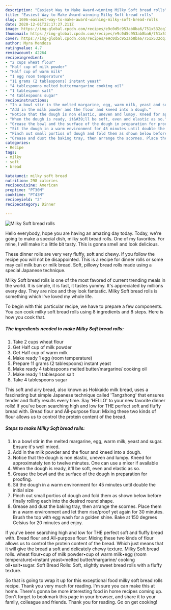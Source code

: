 ```yaml
---
description: "Easiest Way to Make Award-winning Milky Soft bread rolls"
title: "Easiest Way to Make Award-winning Milky Soft bread rolls"
slug: 1696-easiest-way-to-make-award-winning-milky-soft-bread-rolls
date: 2020-12-01T22:17:27.211Z
image: https://img-global.cpcdn.com/recipes/e9c0d5c953ab8ba6/751x532cq70/milky-soft-bread-rolls-recipe-main-photo.jpg
thumbnail: https://img-global.cpcdn.com/recipes/e9c0d5c953ab8ba6/751x532cq70/milky-soft-bread-rolls-recipe-main-photo.jpg
cover: https://img-global.cpcdn.com/recipes/e9c0d5c953ab8ba6/751x532cq70/milky-soft-bread-rolls-recipe-main-photo.jpg
author: Myra Mendoza
ratingvalue: 4.7
reviewcount: 42264
recipeingredient:
- "2 cups wheat flour"
- "Half cup of milk powder"
- "Half cup of warm milk"
- "1 egg room temperature"
- "11 grams (2 tablespoons) instant yeast"
- "4 tablespoons melted buttermargarine cooking oil"
- "1 tablespoon salt"
- "4 tablespoons sugar"
recipeinstructions:
- "In a bowl stir in the melted margarine, egg, warm milk, yeast and sugar. Ensure it&#39;s well mixed."
- "Add in the milk powder and the flour and kneed into a dough."
- "Notice that the dough is non elastic, uneven and lumpy. Kneed for approximately ten to twelve minutes. One can use a mixer if available"
- "When the dough is ready, it&#39;ll be soft, even and elastic as so."
- "Grease the bowl and the surface of the dough in preparation for proofing."
- "Sit the dough in a warm environment for 45 minutes until double the initial size"
- "Pinch out small portios of dough and fold them as shown below before finally rolling each into the desired round shape."
- "Grease and dust the baking tray, then arrange the scornes. Place them in a warm environment and let them rise/proof yet again for 30 minutes. Brush the top with egg wash for a golden shine. Bake at 150 degrees Celsius for 20 minutes and enjoy."
categories:
- Recipe
tags:
- milky
- soft
- bread

katakunci: milky soft bread 
nutrition: 298 calories
recipecuisine: American
preptime: "PT30M"
cooktime: "PT43M"
recipeyield: "2"
recipecategory: Dinner

---
```



![Milky Soft bread rolls](https://img-global.cpcdn.com/recipes/e9c0d5c953ab8ba6/751x532cq70/milky-soft-bread-rolls-recipe-main-photo.jpg)

Hello everybody, hope you are having an amazing day today. Today, we're going to make a special dish, milky soft bread rolls. One of my favorites. For mine, I will make it a little bit tasty. This is gonna smell and look delicious.

These dinner rolls are very very fluffy, soft and chewy. If you follow the recipe you will not be disappointed. This is a recipe for dinner rolls or some may call milk bun or milk bread. Soft, pillowy bread rolls made using a special Japanese technique.

Milky Soft bread rolls is one of the most favored of current trending meals in the world. It is simple, it is fast, it tastes yummy. It's appreciated by millions every day. They are nice and they look fantastic. Milky Soft bread rolls is something which I've loved my whole life.


To begin with this particular recipe, we have to prepare a few components. You can cook milky soft bread rolls using 8 ingredients and 8 steps. Here is how you cook that.

<!--inarticleads1-->

##### The ingredients needed to make Milky Soft bread rolls:

1. Take 2 cups wheat flour
1. Get Half cup of milk powder
1. Get Half cup of warm milk
1. Make ready 1 egg (room temperature)
1. Prepare 11 grams (2 tablespoons) instant yeast
1. Make ready 4 tablespoons melted butter/margarine/ cooking oil
1. Make ready 1 tablespoon salt
1. Take 4 tablespoons sugar


This soft and airy bread, also known as Hokkaido milk bread, uses a fascinating but simple Japanese technique called &#39;Tangzhong&#39; that ensures tender and fluffy results every time. Say &#39;HELLO&#39; to your new favorite dinner rolls! If you&#39;ve been searching high and low for THE perfect soft and fluffy bread with. Bread flour and All-purpose flour: Mixing these two kinds of flour allows us to control the protein content of the bread. 

<!--inarticleads2-->

##### Steps to make Milky Soft bread rolls:

1. In a bowl stir in the melted margarine, egg, warm milk, yeast and sugar. Ensure it&#39;s well mixed.
1. Add in the milk powder and the flour and kneed into a dough.
1. Notice that the dough is non elastic, uneven and lumpy. Kneed for approximately ten to twelve minutes. One can use a mixer if available
1. When the dough is ready, it&#39;ll be soft, even and elastic as so.
1. Grease the bowl and the surface of the dough in preparation for proofing.
1. Sit the dough in a warm environment for 45 minutes until double the initial size
1. Pinch out small portios of dough and fold them as shown below before finally rolling each into the desired round shape.
1. Grease and dust the baking tray, then arrange the scornes. Place them in a warm environment and let them rise/proof yet again for 30 minutes. Brush the top with egg wash for a golden shine. Bake at 150 degrees Celsius for 20 minutes and enjoy.


If you&#39;ve been searching high and low for THE perfect soft and fluffy bread with. Bread flour and All-purpose flour: Mixing these two kinds of flour allows us to control the protein content of the bread. Which just means that it will give the bread a soft and delicately chewy texture. Milky Soft bread rolls. wheat flour•cup of milk powder•cup of warm milk•egg (room temperature)•instant yeast•melted butter/margarine/ cooking oil•salt•sugar. Soft Bread Rolls: Soft, slightly sweet bread rolls with a fluffy texture. 

So that is going to wrap it up for this exceptional food milky soft bread rolls recipe. Thank you very much for reading. I'm sure you can make this at home. There's gonna be more interesting food in home recipes coming up. Don't forget to bookmark this page in your browser, and share it to your family, colleague and friends. Thank you for reading. Go on get cooking!
